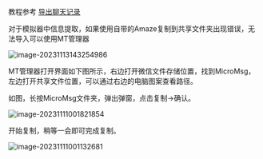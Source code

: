 教程参考
[导出聊天记录](https://blog.csdn.net/m0_59452630/article/details/124222235?spm=1001.2014.3001.5501 "一文教会你导出微信聊天记录")

对于模拟器中信息提取，如果使用自带的Amaze复制到共享文件夹出现错误，无法导入可以使用MT管理器

![image-20231113143254986](D:\code\project\WeChatMsg\doc\images\MT)

MT管理器打开界面如下图所示，右边打开微信文件存储位置，找到MicroMsg，左边打开共享文件位置，可以通过右边的电脑图案查看路径。

如图，长按MicroMsg文件夹，弹出弹窗，点击复制->确认。



![image-20231111001821854](D:\code\project\WeChatMsg\doc\images\cv-opration)

开始复制，稍等一会即可完成复制。

![image-20231111001132681](D:\code\project\WeChatMsg\doc\images\cv_process)
